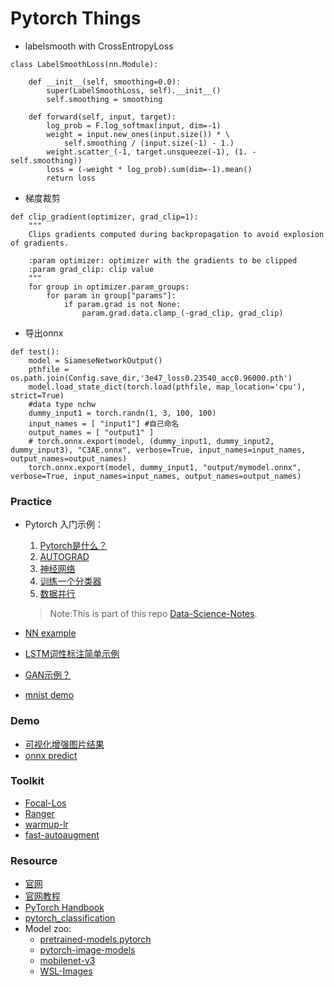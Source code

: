 # Pytorch Things


* labelsmooth with CrossEntropyLoss 
```
class LabelSmoothLoss(nn.Module):
    
    def __init__(self, smoothing=0.0):
        super(LabelSmoothLoss, self).__init__()
        self.smoothing = smoothing
    
    def forward(self, input, target):
        log_prob = F.log_softmax(input, dim=-1)
        weight = input.new_ones(input.size()) * \
            self.smoothing / (input.size(-1) - 1.)
        weight.scatter_(-1, target.unsqueeze(-1), (1. - self.smoothing))
        loss = (-weight * log_prob).sum(dim=-1).mean()
        return loss
```

* 梯度裁剪
```
def clip_gradient(optimizer, grad_clip=1):
    """
    Clips gradients computed during backpropagation to avoid explosion of gradients.

    :param optimizer: optimizer with the gradients to be clipped
    :param grad_clip: clip value
    """
    for group in optimizer.param_groups:
        for param in group["params"]:
            if param.grad is not None:
                param.grad.data.clamp_(-grad_clip, grad_clip)
```

* 导出onnx
```
def test():
    model = SiameseNetworkOutput()
    pthfile = os.path.join(Config.save_dir,'3e47_loss0.23540_acc0.96000.pth')
    model.load_state_dict(torch.load(pthfile, map_location='cpu'), strict=True)
    #data type nchw
    dummy_input1 = torch.randn(1, 3, 100, 100)
    input_names = [ "input1"] #自己命名
    output_names = [ "output1" ]
    # torch.onnx.export(model, (dummy_input1, dummy_input2, dummy_input3), "C3AE.onnx", verbose=True, input_names=input_names, output_names=output_names)
    torch.onnx.export(model, dummy_input1, "output/mymodel.onnx", verbose=True, input_names=input_names, output_names=output_names)
```

### Practice
* Pytorch 入门示例：
	1. [Pytorch是什么？](./practice/60分钟入门PyTorch-1.PyTorch是什么？.ipynb)
	2. [AUTOGRAD](./practice/60分钟入门PyTorch-2.AUTOGRAD.ipynb)
	3. [神经网络](./practice/60分钟入门PyTorch-3.神经网络.ipynb)
	4. [训练一个分类器](./practice/60分钟入门PyTorch-4.训练一个分类器.ipynb)
	5. [数据并行](./practice/60分钟入门PyTorch-5.数据并行.ipynb)

	> Note:This is part of this repo [Data-Science-Notes](https://github.com/fengdu78/Data-Science-Notes/tree/master/8.deep-learning/PyTorch_beginner).

* [NN example](./practice/pytorch_example.ipynb)
* [LSTM词性标注简单示例](./practice/pytorch_lstm.ipynb)
* [GAN示例？](./practice/gan_pytorch.py)
* [mnist demo](./practice/mnist_demo.py)

### Demo
* [可视化增强图片结果](./demo/show_pth_data.py)
* [onnx predict](./demo/onnx_pre.py)

### Toolkit
* [Focal-Los](https://github.com/yatengLG/Focal-Loss-Pytorch)
* [Ranger](https://github.com/lessw2020/Ranger-Deep-Learning-Optimizer)
* [warmup-lr](https://github.com/ildoonet/pytorch-gradual-warmup-lr)
* [fast-autoaugment](https://github.com/kakaobrain/fast-autoaugment)

### Resource
* [官网](http://pytorch.org/)
* [官网教程](http://pytorch.org/tutorials/)
* [PyTorch Handbook](https://github.com/zergtant/pytorch-handbook)
* [pytorch_classification](https://github.com/lxztju/pytorch_classification)
* Model zoo:
	* [pretrained-models.pytorch](https://github.com/Cadene/pretrained-models.pytorch) 
	* [pytorch-image-models](https://github.com/rwightman/pytorch-image-models) 
	* [mobilenet-v3](https://github.com/kuan-wang/pytorch-mobilenet-v3) 
	* [WSL-Images](https://github.com/facebookresearch/WSL-Images)
	
	
